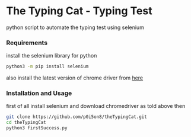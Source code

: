 # The Typing Cat - Typing Test

python script to automate the typing test using selenium

### Requirements

install the selenium library for python
```bash
python3 -m pip install selenium
```
also install the latest version of chrome driver from [here](https://chromedriver.chromium.org/downloads)

### Installation and Usage

first of all install selenium and download chromedriver as told above then
```bash
git clone https://github.com/p0i5on8/theTypingCat.git
cd theTypingCat
python3 firstSuccess.py
```